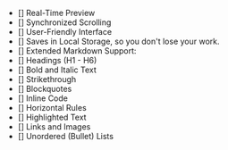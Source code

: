 - [] Real-Time Preview
- [] Synchronized Scrolling
- [] User-Friendly Interface
- [] Saves in Local Storage, so you don't lose your work.
- [] Extended Markdown Support:
- [] Headings (H1 - H6)
- [] Bold and Italic Text
- [] Strikethrough
- [] Blockquotes
- [] Inline Code
- [] Horizontal Rules
- [] Highlighted Text
- [] Links and Images
- [] Unordered (Bullet) Lists
